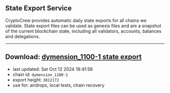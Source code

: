 ## State Export Service
CryptoCrew provides automatic daily state exports for all chains we validate. State export files can be used as genesis files and are a snapshot of the current blockchain state, including all validators, accounts, balances and delegations.

---
**Download: [dymension_1100-1 state export](https://dl-eu2.ccvalidators.com/SERVICE/dymension/dymension_1100-1_export_3812172.json)**
---

- last updated: Sat Oct 12 2024 18:41:56
- chain id: `dymension_1100-1`
- export height: `3812172`
- use for: airdrops, local tests, chain recovery
